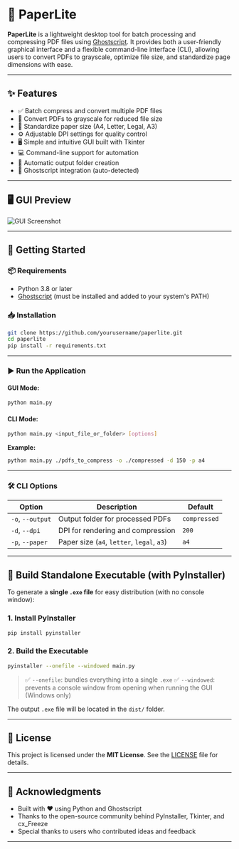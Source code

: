 # 📄 PaperLite

**PaperLite** is a lightweight desktop tool for batch processing and compressing PDF files using [Ghostscript](https://www.ghostscript.com/). It provides both a user-friendly graphical interface and a flexible command-line interface (CLI), allowing users to convert PDFs to grayscale, optimize file size, and standardize page dimensions with ease.

---

## ✨ Features

- ✅ Batch compress and convert multiple PDF files
- 🎨 Convert PDFs to grayscale for reduced file size
- 📄 Standardize paper size (A4, Letter, Legal, A3)
- ⚙️ Adjustable DPI settings for quality control
- 🖥️ Simple and intuitive GUI built with Tkinter
- 💻 Command-line support for automation
- 📁 Automatic output folder creation
- 🧩 Ghostscript integration (auto-detected)

---

## 🖥️ GUI Preview

![GUI Screenshot](screenshots/gui_sample.png) <!-- Replace with actual screenshot -->

---

## 🚀 Getting Started

### 📦 Requirements

- Python 3.8 or later
- [Ghostscript](https://www.ghostscript.com/download/gsdnld.html) (must be installed and added to your system's PATH)

### 📥 Installation

```bash
git clone https://github.com/yourusername/paperlite.git
cd paperlite
pip install -r requirements.txt
````

---

### ▶️ Run the Application

#### GUI Mode:

```bash
python main.py
```

#### CLI Mode:

```bash
python main.py <input_file_or_folder> [options]
```

**Example:**

```bash
python main.py ./pdfs_to_compress -o ./compressed -d 150 -p a4
```

---

### 🛠️ CLI Options

| Option           | Description                                | Default      |
| ---------------- | ------------------------------------------ | ------------ |
| `-o`, `--output` | Output folder for processed PDFs           | `compressed` |
| `-d`, `--dpi`    | DPI for rendering and compression          | `200`        |
| `-p`, `--paper`  | Paper size (`a4`, `letter`, `legal`, `a3`) | `a4`         |

---

## 🧊 Build Standalone Executable (with PyInstaller)

To generate a **single `.exe` file** for easy distribution (with no console window):

### 1. Install PyInstaller

```bash
pip install pyinstaller
```

### 2. Build the Executable

```bash
pyinstaller --onefile --windowed main.py
```

> ✅ `--onefile`: bundles everything into a single `.exe`
> ✅ `--windowed`: prevents a console window from opening when running the GUI (Windows only)

The output `.exe` file will be located in the `dist/` folder.

---

## 📄 License

This project is licensed under the **MIT License**. See the [LICENSE](LICENSE) file for details.

---

## 🙌 Acknowledgments

* Built with ❤️ using Python and Ghostscript
* Thanks to the open-source community behind PyInstaller, Tkinter, and cx\_Freeze
* Special thanks to users who contributed ideas and feedback

---
